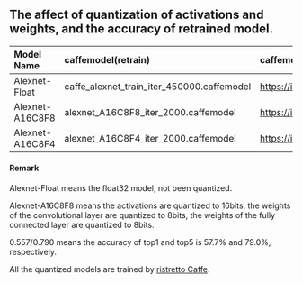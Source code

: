 ## The affect of quantization of activations and weights, and the accuracy of retrained model.

| Model Name       | caffemodel(retrain)                        | caffemodel_url                                         | Quantized   | Retrained   |
| :--------------  | :------------------------------------      | :----------------------------------------------------  | :---------: | :---------: |
| Alexnet-Float    | caffe_alexnet_train_iter_450000.caffemodel | https://ibm.box.com/s/tuwh6evzlci2u29cmklzi0vtksiui5ie | 0.557/0.790 |     --      |
| Alexnet-A16C8F8  | alexnet_A16C8F8_iter_2000.caffemodel       | https://ibm.box.com/s/3yornxvwwkz5r4r04izm4raxgy0a8huk | 0.533/0.773 | 0.551/0.787 |
| Alexnet-A16C8F4  | alexnet_A16C8F4_iter_2000.caffemodel       | https://ibm.box.com/s/216l6uroklp3tk0ujhim99cmceo95axv | 0.518/0.762 | 0.539/0.779 |

#### Remark

Alexnet-Float means the float32 model, not been quantized.

Alexnet-A16C8F8 means the activations are quantized to 16bits, the weights of the convolutional layer are quantized to 8bits, the weights of the fully connected layer are quantized to 8bits.

0.557/0.790 means the accuracy of top1 and top5 is 57.7% and 79.0%, respectively.

All the quantized models are trained by [ristretto Caffe](https://github.com/pmgysel/caffe).
